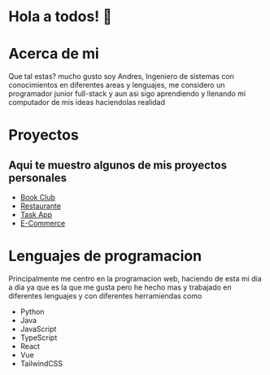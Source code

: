 # Hola a todos! 👋

# Acerca de mi

Que tal estas? mucho gusto soy Andres, Ingeniero de sistemas con conocimientos en diferentes areas y lenguajes, me considero un programador junior full-stack y aun asi sigo aprendiendo y llenando mi computador de mis ideas haciendolas realidad

# Proyectos
## Aqui te muestro algunos de mis proyectos personales

* [Book Club]([https://github.com](https://github.com/AndresG2412))
* [Restaurante]([https://github.com](https://github.com/AndresG2412))
* [Task App]([https://github.com](https://github.com/AndresG2412))
* [E-Commerce]([https://github.com](https://github.com/AndresG2412))

# Lenguajes de programacion
Principalmente me centro en la programacion web, haciendo de esta mi dia a dia ya que es la que me gusta pero he hecho mas y trabajado en diferentes lenguajes y con diferentes herramiendas como

* Python
* Java
* JavaScript
* TypeScript
* React
* Vue
* TailwindCSS

